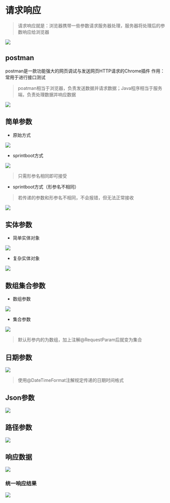# 请求响应

>请求响应就是：浏览器携带一些参数请求服务器处理，服务器将处理后的参数响应给浏览器

![](images/2024-05-06-23-09-11.png)

## postman

postman是一款功能强大的网页调试与发送网页HTTP请求的Chrome插件
作用：常用于进行接口测试

>poatman相当于浏览器，负责发送数据并请求数据；Java程序相当于服务端，负责处理数据并响应数据

![](images/2024-05-07-22-44-53.png)

## 简单参数

* 原始方式

![](images/2024-05-13-12-39-40.png)

* sprintboot方式

![](images/2024-05-13-12-47-49.png)

>只需形参名相同即可接受

* sprintboot方式（形参名不相同）

>若传递的参数和形参名不相同，不会报错，但无法正常接收

![](images/2024-05-13-12-49-58.png)

## 实体参数

* 简单实体对象

![](images/2024-05-13-23-09-50.png)


* 复杂实体对象

![](images/2024-05-13-23-10-08.png)

## 数组集合参数

* 数组参数

![](images/2024-05-13-23-19-59.png)


* 集合参数

![](images/2024-05-13-23-20-54.png)

>默认形参内的为数组，加上注解@RequestParam后就变为集合

## 日期参数

![](images/2024-05-14-16-24-45.png)

>使用@DateTimeFormat注解规定传递的日期时间格式

## Json参数

![](images/2024-05-14-16-41-12.png)

## 路径参数

![](images/2024-05-14-16-56-55.png)

## 响应数据

![](images/2024-05-14-17-19-27.png)

### 统一响应结果

![](images/2024-05-14-17-27-27.png)

